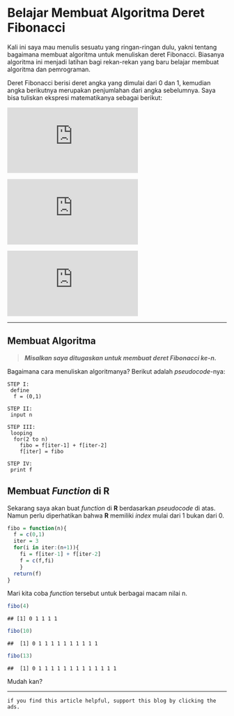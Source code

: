 Belajar Membuat Algoritma Deret Fibonacci
================

Kali ini saya mau menulis sesuatu yang ringan-ringan dulu, yakni tentang
bagaimana membuat algoritma untuk menuliskan deret Fibonacci. Biasanya
algoritma ini menjadi latihan bagi rekan-rekan yang baru belajar membuat
algoritma dan pemrograman.

Deret Fibonacci berisi deret angka yang dimulai dari 0 dan 1, kemudian
angka berikutnya merupakan penjumlahan dari angka sebelumnya. Saya bisa
tuliskan ekspresi matematikanya sebagai berikut:

  
![F\_0 = 0](https://latex.codecogs.com/png.latex?F_0%20%3D%200
"F_0 = 0")  

  
![F\_1 = 1](https://latex.codecogs.com/png.latex?F_1%20%3D%201
"F_1 = 1")  

  
![F\_n = F\_{n-1} +
F\_{n-2}](https://latex.codecogs.com/png.latex?F_n%20%3D%20F_%7Bn-1%7D%20%2B%20F_%7Bn-2%7D
"F_n = F_{n-1} + F_{n-2}")  

-----

## Membuat Algoritma

> ***Misalkan saya ditugaskan untuk membuat deret Fibonacci ke-n.***

Bagaimana cara menuliskan algoritmanya? Berikut adalah *pseudocode*-nya:

    STEP I: 
     define
      f = (0,1)
    
    STEP II: 
     input n  
    
    STEP III:
     looping
      for(2 to n)
        fibo = f[iter-1] + f[iter-2]
        f[iter] = fibo
    
    STEP IV:
     print f

## Membuat *Function* di **R**

Sekarang saya akan buat *function* di **R** berdasarkan *pseudocode* di
atas. Namun perlu diperhatikan bahwa **R** memiliki *index* mulai dari 1
bukan dari 0.

``` r
fibo = function(n){
  f = c(0,1)
  iter = 3
  for(i in iter:(n+1)){
    fi = f[iter-1] + f[iter-2]
    f = c(f,fi)
    }
  return(f)
}
```

Mari kita coba *function* tersebut untuk berbagai macam nilai n.

``` r
fibo(4)
```

    ## [1] 0 1 1 1 1

``` r
fibo(10)
```

    ##  [1] 0 1 1 1 1 1 1 1 1 1 1

``` r
fibo(13)
```

    ##  [1] 0 1 1 1 1 1 1 1 1 1 1 1 1 1

Mudah kan?

-----

`if you find this article helpful, support this blog by clicking the
ads.`
